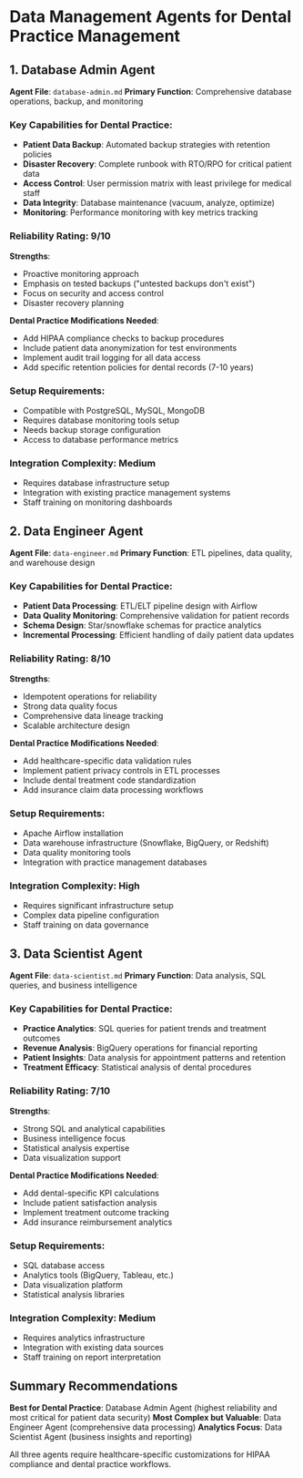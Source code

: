 # Data Management Agents for Dental Practice Management

## 1. Database Admin Agent

**Agent File**: `database-admin.md`
**Primary Function**: Comprehensive database operations, backup, and monitoring

### Key Capabilities for Dental Practice:
- **Patient Data Backup**: Automated backup strategies with retention policies
- **Disaster Recovery**: Complete runbook with RTO/RPO for critical patient data
- **Access Control**: User permission matrix with least privilege for medical staff
- **Data Integrity**: Database maintenance (vacuum, analyze, optimize)
- **Monitoring**: Performance monitoring with key metrics tracking

### Reliability Rating: 9/10
**Strengths**:
- Proactive monitoring approach
- Emphasis on tested backups ("untested backups don't exist")
- Focus on security and access control
- Disaster recovery planning

**Dental Practice Modifications Needed**:
- Add HIPAA compliance checks to backup procedures
- Include patient data anonymization for test environments
- Implement audit trail logging for all data access
- Add specific retention policies for dental records (7-10 years)

### Setup Requirements:
- Compatible with PostgreSQL, MySQL, MongoDB
- Requires database monitoring tools setup
- Needs backup storage configuration
- Access to database performance metrics

### Integration Complexity: Medium
- Requires database infrastructure setup
- Integration with existing practice management systems
- Staff training on monitoring dashboards

## 2. Data Engineer Agent

**Agent File**: `data-engineer.md`
**Primary Function**: ETL pipelines, data quality, and warehouse design

### Key Capabilities for Dental Practice:
- **Patient Data Processing**: ETL/ELT pipeline design with Airflow
- **Data Quality Monitoring**: Comprehensive validation for patient records
- **Schema Design**: Star/snowflake schemas for practice analytics
- **Incremental Processing**: Efficient handling of daily patient data updates

### Reliability Rating: 8/10
**Strengths**:
- Idempotent operations for reliability
- Strong data quality focus
- Comprehensive data lineage tracking
- Scalable architecture design

**Dental Practice Modifications Needed**:
- Add healthcare-specific data validation rules
- Implement patient privacy controls in ETL processes
- Include dental treatment code standardization
- Add insurance claim data processing workflows

### Setup Requirements:
- Apache Airflow installation
- Data warehouse infrastructure (Snowflake, BigQuery, or Redshift)
- Data quality monitoring tools
- Integration with practice management databases

### Integration Complexity: High
- Requires significant infrastructure setup
- Complex data pipeline configuration
- Staff training on data governance

## 3. Data Scientist Agent

**Agent File**: `data-scientist.md`
**Primary Function**: Data analysis, SQL queries, and business intelligence

### Key Capabilities for Dental Practice:
- **Practice Analytics**: SQL queries for patient trends and treatment outcomes
- **Revenue Analysis**: BigQuery operations for financial reporting
- **Patient Insights**: Data analysis for appointment patterns and retention
- **Treatment Efficacy**: Statistical analysis of dental procedures

### Reliability Rating: 7/10
**Strengths**:
- Strong SQL and analytical capabilities
- Business intelligence focus
- Statistical analysis expertise
- Data visualization support

**Dental Practice Modifications Needed**:
- Add dental-specific KPI calculations
- Include patient satisfaction analysis
- Implement treatment outcome tracking
- Add insurance reimbursement analytics

### Setup Requirements:
- SQL database access
- Analytics tools (BigQuery, Tableau, etc.)
- Data visualization platform
- Statistical analysis libraries

### Integration Complexity: Medium
- Requires analytics infrastructure
- Integration with existing data sources
- Staff training on report interpretation

## Summary Recommendations

**Best for Dental Practice**: Database Admin Agent (highest reliability and most critical for patient data security)
**Most Complex but Valuable**: Data Engineer Agent (comprehensive data processing)
**Analytics Focus**: Data Scientist Agent (business insights and reporting)

All three agents require healthcare-specific customizations for HIPAA compliance and dental practice workflows.